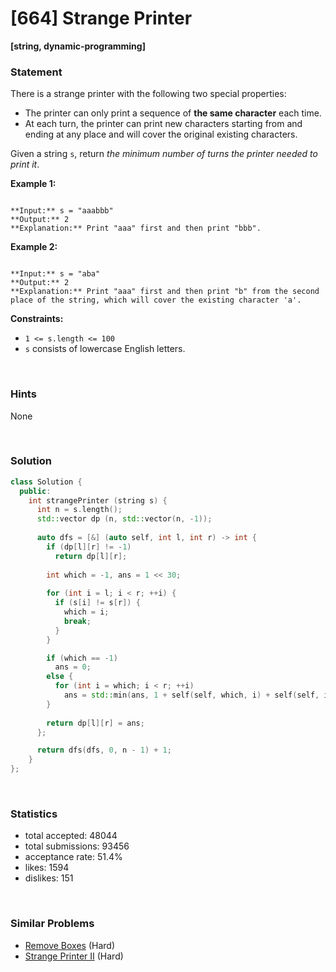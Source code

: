 # [664] Strange Printer

**[string, dynamic-programming]**

### Statement

There is a strange printer with the following two special properties:

* The printer can only print a sequence of **the same character** each time.
* At each turn, the printer can print new characters starting from and ending at any place and will cover the original existing characters.



Given a string `s`, return *the minimum number of turns the printer needed to print it*.


**Example 1:**

```

**Input:** s = "aaabbb"
**Output:** 2
**Explanation:** Print "aaa" first and then print "bbb".

```

**Example 2:**

```

**Input:** s = "aba"
**Output:** 2
**Explanation:** Print "aaa" first and then print "b" from the second place of the string, which will cover the existing character 'a'.

```

**Constraints:**
* `1 <= s.length <= 100`
* `s` consists of lowercase English letters.


<br />

### Hints

None

<br />

### Solution

```cpp
class Solution {
  public:
    int strangePrinter (string s) {
      int n = s.length();
      std::vector dp (n, std::vector(n, -1));
      
      auto dfs = [&] (auto self, int l, int r) -> int {
        if (dp[l][r] != -1)
          return dp[l][r];
        
        int which = -1, ans = 1 << 30;
        
        for (int i = l; i < r; ++i) {
          if (s[i] != s[r]) {
            which = i;
            break;
          }
        }

        if (which == -1)
          ans = 0;
        else {
          for (int i = which; i < r; ++i)
            ans = std::min(ans, 1 + self(self, which, i) + self(self, i + 1, r));
        }
        
        return dp[l][r] = ans;
      };

      return dfs(dfs, 0, n - 1) + 1;
    }
};
```

<br />

### Statistics

- total accepted: 48044
- total submissions: 93456
- acceptance rate: 51.4%
- likes: 1594
- dislikes: 151

<br />

### Similar Problems

- [Remove Boxes](https://leetcode.com/problems/remove-boxes) (Hard)
- [Strange Printer II](https://leetcode.com/problems/strange-printer-ii) (Hard)
